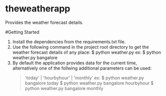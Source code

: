 # theweatherapp
Provides the weather forecast details.

#Getting Started
1. Install the dependencies from the requirements.txt file.
2. Use the following command in the project root directory to get the weather forecast details of any place:
    $ python weather.py <place>
    ex: $ python weather.py bangalore
3. By default the application provides data for the current time, alternatively one of the follwing additional parameters can be used:
    > 'today' | 'hourbyhour' | 'monthly'
    ex: $ python weather.py bangalore today
        $ python weather.py bangalore hourbyhour
        $ python weather.py bangalore monthly
    
